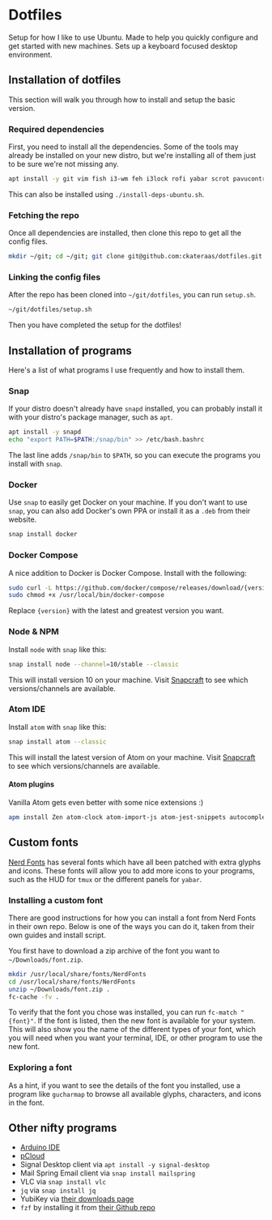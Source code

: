 # Dotfiles

Setup for how I like to use Ubuntu. Made to help you quickly configure and get started with new machines.
Sets up a keyboard focused desktop environment.

## Installation of dotfiles

This section will walk you through how to install and setup the basic version.

### Required dependencies

First, you need to install all the dependencies.
Some of the tools may already be installed on your new distro, but we're
installing all of them just to be sure we're not missing any.

```bash
apt install -y git vim fish i3-wm feh i3lock rofi yabar scrot pavucontrol
```

This can also be installed using `./install-deps-ubuntu.sh`.

### Fetching the repo

Once all dependencies are installed, then clone this repo to get all the config files.

```bash
mkdir ~/git; cd ~/git; git clone git@github.com:ckateraas/dotfiles.git
```

### Linking the config files

After the repo has been cloned into `~/git/dotfiles`, you can run `setup.sh`.

```bash
~/git/dotfiles/setup.sh
```

Then you have completed the setup for the dotfiles!

## Installation of programs

Here's a list of what programs I use frequently and how to install them.

### Snap

If your distro doesn't already have `snapd` installed, you can probably install it with your distro's package manager,
such as `apt`.

```bash
apt install -y snapd
echo "export PATH=$PATH:/snap/bin" >> /etc/bash.bashrc
```

The last line adds `/snap/bin` to `$PATH`, so you can execute the programs you install with `snap`.

### Docker

Use `snap` to easily get Docker on your machine. If you don't want to use
`snap`, you can also add Docker's own PPA or install it as a  `.deb` from their website.

```bash
snap install docker
```

### Docker Compose

A nice addition to Docker is Docker Compose. Install with the following:

```bash
sudo curl -L https://github.com/docker/compose/releases/download/{version}/docker-compose-$(uname -s)-$(uname -m) -o /usr/local/bin/docker-compose
sudo chmod +x /usr/local/bin/docker-compose
```

Replace `{version}` with the latest and greatest version you want.

### Node & NPM

Install `node` with `snap` like this:

```bash
snap install node --channel=10/stable --classic
```

This will install version 10 on your machine.
Visit [Snapcraft](http://snapcraft.io/node) to see which versions/channels are available.

### Atom IDE

Install `atom` with `snap` like this:

```bash
snap install atom --classic
```

This will install the latest version of Atom on your machine.
Visit [Snapcraft](http://snapcraft.io/atom) to see which versions/channels are
available.

#### Atom plugins

Vanilla Atom gets even better with some nice extensions :)

```bash
apm install Zen atom-clock atom-import-js atom-jest-snippets autocomplete-modules busy-signal dracula-syntax file-icons git-blame git-time-machine intentions linter linter-ui-default multi-cursor nord-atom-syntax nord-atom-ui pigments prettier-atom react zentabs
```

## Custom fonts

[Nerd Fonts](https://github.com/ryanoasis/nerd-fonts/releases) has several fonts which have all
been patched with extra glyphs and icons. These fonts will allow you to add more icons to your
programs, such as the HUD for `tmux` or the different panels for `yabar`.

### Installing a custom font

There are good instructions for how you can install a font from Nerd Fonts in their own repo.
Below is one of the ways you can do it, taken from their own guides and install script.

You first have to download a zip archive of the font you want to `~/Downloads/font.zip`.

```bash
mkdir /usr/local/share/fonts/NerdFonts
cd /usr/local/share/fonts/NerdFonts
unzip ~/Downloads/font.zip .
fc-cache -fv .
```

To verify that the font you chose was installed, you can run `fc-match "{font}"`. If the font is
listed, then the new font is available for your system. This will also show you the name of the
different types of your font, which you will need when you want your terminal, IDE, or other
program to use the new font.

### Exploring a font

As a hint, if you want to see the details of the font you installed, use a program like
`gucharmap` to browse all available glyphs, characters, and icons in the font.

## Other nifty programs

- [Arduino IDE](https://www.arduino.cc/en/guide/linux)
- [pCloud](https://blog.pcloud.com/pcloud-drive-for-linux/)
- Signal Desktop client via `apt install -y signal-desktop`
- Mail Spring Email client via `snap install mailspring`
- VLC via `snap install vlc`
- `jq` via `snap install jq`
- YubiKey via [their downloads page](https://www.yubico.com/products/services-software/download/)
- `fzf` by installing it from [their Github repo](https://github.com/junegunn/fzf.git)
